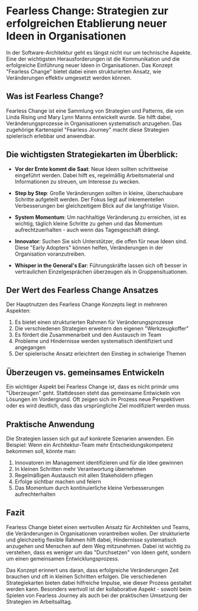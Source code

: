 # Fearless Change: Strategien zur erfolgreichen Etablierung neuer Ideen in Organisationen

In der Software-Architektur geht es längst nicht nur um technische Aspekte. Eine der wichtigsten Herausforderungen ist die Kommunikation und die erfolgreiche Einführung neuer Ideen in Organisationen. Das Konzept "Fearless Change" bietet dabei einen strukturierten Ansatz, wie Veränderungen effektiv umgesetzt werden können.

## Was ist Fearless Change?

Fearless Change ist eine Sammlung von Strategien und Patterns, die von Linda Rising und Mary Lynn Manns entwickelt wurde. Sie hilft dabei, Veränderungsprozesse in Organisationen systematisch anzugehen. Das zugehörige Kartenspiel "Fearless Journey" macht diese Strategien spielerisch erlebbar und anwendbar.

## Die wichtigsten Strategiekarten im Überblick:

- **Vor der Ernte kommt die Saat**: Neue Ideen sollten schrittweise eingeführt werden. Dabei hilft es, regelmäßig Arbeitsmaterial und Informationen zu streuen, um Interesse zu wecken.

- **Step by Step**: Große Veränderungen sollten in kleine, überschaubare Schritte aufgeteilt werden. Der Fokus liegt auf inkrementellen Verbesserungen bei gleichzeitigem Blick auf die langfristige Vision.

- **System Momentum**: Um nachhaltige Veränderung zu erreichen, ist es wichtig, täglich kleine Schritte zu gehen und das Momentum aufrechtzuerhalten - auch wenn das Tagesgeschäft drängt.

- **Innovator**: Suchen Sie sich Unterstützer, die offen für neue Ideen sind. Diese "Early Adopters" können helfen, Veränderungen in der Organisation voranzutreiben.

- **Whisper in the General's Ear**: Führungskräfte lassen sich oft besser in vertraulichen Einzelgesprächen überzeugen als in Gruppensituationen.

## Der Wert des Fearless Change Ansatzes

Der Hauptnutzen des Fearless Change Konzepts liegt in mehreren Aspekten:

1. Es bietet einen strukturierten Rahmen für Veränderungsprozesse
2. Die verschiedenen Strategien erweitern den eigenen "Werkzeugkoffer"
3. Es fördert die Zusammenarbeit und den Austausch im Team
4. Probleme und Hindernisse werden systematisch identifiziert und angegangen
5. Der spielerische Ansatz erleichtert den Einstieg in schwierige Themen

## Überzeugen vs. gemeinsames Entwickeln

Ein wichtiger Aspekt bei Fearless Change ist, dass es nicht primär ums "Überzeugen" geht. Stattdessen steht das gemeinsame Entwickeln von Lösungen im Vordergrund. Oft zeigen sich im Prozess neue Perspektiven oder es wird deutlich, dass das ursprüngliche Ziel modifiziert werden muss.

## Praktische Anwendung 

Die Strategien lassen sich gut auf konkrete Szenarien anwenden. Ein Beispiel: Wenn ein Architektur-Team mehr Entscheidungskompetenz bekommen soll, könnte man:

1. Innovatoren im Management identifizieren und für die Idee gewinnen
2. In kleinen Schritten mehr Verantwortung übernehmen
3. Regelmäßigen Austausch mit allen Stakeholdern pflegen
4. Erfolge sichtbar machen und feiern
5. Das Momentum durch kontinuierliche kleine Verbesserungen aufrechterhalten

## Fazit

Fearless Change bietet einen wertvollen Ansatz für Architekten und Teams, die Veränderungen in Organisationen vorantreiben wollen. Der strukturierte und gleichzeitig flexible Rahmen hilft dabei, Hindernisse systematisch anzugehen und Menschen auf dem Weg mitzunehmen. Dabei ist wichtig zu verstehen, dass es weniger um das "Durchsetzen" von Ideen geht, sondern um einen gemeinsamen Entwicklungsprozess.

Das Konzept erinnert uns daran, dass erfolgreiche Veränderungen Zeit brauchen und oft in kleinen Schritten erfolgen. Die verschiedenen Strategiekarten bieten dabei hilfreiche Impulse, wie dieser Prozess gestaltet werden kann. Besonders wertvoll ist der kollaborative Aspekt - sowohl beim Spielen von Fearless Journey als auch bei der praktischen Umsetzung der Strategien im Arbeitsalltag.
